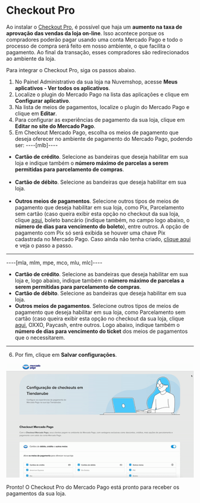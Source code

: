 # Checkout Pro
 
Ao instalar o [Checkout Pro](/developers/pt/docs/checkout-pro/landing), é possível que haja um **aumento na taxa de aprovação das vendas da loja on-line**. Isso acontece porque os compradores poderão pagar usando uma conta Mercado Pago e todo o processo de compra será feito em nosso ambiente, o que facilita o pagamento. Ao final da transação, esses compradores são redirecionados ao ambiente da loja.

Para integrar o Checkout Pro, siga os passos abaixo.

1. No Painel Administrativo da sua loja na Nuvemshop, acesse **Meus aplicativos - Ver todos os aplicativos**.
2. Localize o plugin do Mercado Pago na lista das aplicações e clique em **Configurar aplicativo**.
3. Na lista de meios de pagamentos, localize o plugin do Mercado Pago e clique em **Editar**.
4. Para configurar as experiências de pagamento da sua loja, clique em **Editar no site do Mercado Pago**.
5. Em Checkout Mercado Pago, escolha os meios de pagamento que deseja oferecer no ambiente de pagamento do Mercado Pago, podendo ser: 
 ----[mlb]---- 
 * **Cartão de crédito**. Selecione as bandeiras que deseja habilitar em sua loja e indique também o **número máximo de parcelas a serem permitidas para parcelamento de compras**. <br><br>
 * **Cartão de débito**. Selecione as bandeiras que deseja habilitar em sua loja. <br><br>
 * **Outros meios de pagamentos**. Selecione outros tipos de meios de pagamento que deseja habilitar em sua loja, como Pix, Parcelamento sem cartão (caso queira exibir esta opção no checkout da sua loja, clique [aqui](/developers/pt/docs/nuvemshop/payments-configuration/mercado-credito), boleto bancário (indique também, no campo logo abaixo, o **número de dias para vencimento do boleto**), entre outros. A opção de pagamento com Pix só será exibida se houver uma chave Pix cadastrada no Mercado Pago. Caso ainda não tenha criado, [clique aqui](https://www.youtube.com/watch?v=60tApKYVnkA) e veja o passo a passo.

 ------------ 
----[mla, mlm, mpe, mco, mlu, mlc]---- 
 * **Cartão de crédito**. Selecione as bandeiras que deseja habilitar em sua loja e, logo abaixo, indique também o **número máximo de parcelas a serem permitidas para parcelamento de compras**. 
 * **Cartão de débito**. Selecione as bandeiras que deseja habilitar em sua loja. 
 * **Outros meios de pagamentos**. Selecione outros tipos de meios de pagamento que deseja habilitar em sua loja, como Parcelamento sem cartão (caso queira exibir esta opção no checkout da sua loja, clique [aqui](/developers/pt/docs/nuvemshop/payments-configuration/mercado-credito), OXXO, Paycash, entre outros. Logo abaixo, indique também o **número de dias para vencimento do ticket** dos meios de pagamentos que o necessitarem.

  ------------
6. Por fim, clique em **Salvar configurações**.

<center>

![Payments Checkout Pro - Nuvemshop](/images/nuvemshop/cho-pro-pt.gif)

</center>

Pronto! O Checkout Pro do Mercado Pago está pronto para receber os pagamentos da sua loja.